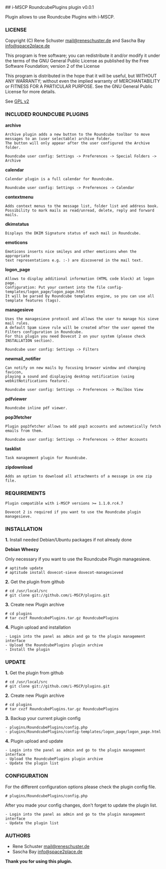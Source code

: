 ## i-MSCP RoundcubePlugins plugin v0.0.1

Plugin allows to use Roundcube Plugins with i-MSCP.

### LICENSE

Copyright (C) Rene Schuster <mail@reneschuster.de> and Sascha Bay <info@space2place.de>

This program is free software; you can redistribute it and/or modify
it under the terms of the GNU General Public License as published by
the Free Software Foundation; version 2 of the License

This program is distributed in the hope that it will be useful,
but WITHOUT ANY WARRANTY; without even the implied warranty of
MERCHANTABILITY or FITNESS FOR A PARTICULAR PURPOSE.  See the
GNU General Public License for more details.

See [GPL v2](http://www.gnu.org/licenses/gpl-2.0.html "GPL v2")

### INCLUDED ROUNDCUBE PLUGINS

**archive**

	Archive plugin adds a new button to the Roundcube toolbar to move messages to an (user selectable) archive folder.
	The button will only appear after the user configured the Archive folder.
	
	Roundcube user config: Settings -> Preferences -> Special Folders -> Archive

**calendar**

	Calendar plugin is a full calendar for Roundcube.
	
	Roundcube user config: Settings -> Preferences -> Calendar
	
**contextmenu**

	Adds context menus to the message list, folder list and address book. 
	Possibility to mark mails as read/unread, delete, reply and forward mails.

**dkimstatus**

	Displays the DKIM Signature status of each mail in Roundcube.

**emoticons**

	Emoticons inserts nice smileys and other emoticons when the appropriate 
	text representations e.g. :-) are discovered in the mail text.

**logon_page**

	Allows to display additional information (HTML code block) at logon page.
	Configuration: Put your content into the file config-templates/logon_page/logon_page.html
	It will be parsed by Roundcube templates engine, so you can use all template features (tags).
	
**managesieve**

	Uses the managesieve protocol and allows the user to manage his sieve mail rules.
	A default Spam sieve rule will be created after the user opened the Filters configuration in Roundcube.
	For this plugin you need Dovecot 2 on your system (please check INSTALLATION section).
	
	Roundcube user config: Settings -> Filters

**newmail_notifier**

	Can notify on new mails by focusing browser window and changing favicon, 
	playing a sound and displaying desktop notification (using webkitNotifications feature).
	
	Roundcube user config: Settings -> Preferences -> Mailbox View
	
**pdfviewer**
	
	Roundcube inline pdf viewer.
	
**pop3fetcher**

	Plugin pop3fetcher allows to add pop3 accounts and automatically fetch emails from them.
	
	Roundcube user config: Settings -> Preferences -> Other Accounts

**tasklist**
	
	Task management plugin for Roundcube.
	
**zipdownload**

	Adds an option to download all attachments of a message in one zip file.
	
### REQUIREMENTS

	Plugin compatible with i-MSCP versions >= 1.1.0.rc4.7
	
	Dovecot 2 is required if you want to use the Roundcube plugin managesieve.
	
### INSTALLATION

**1.** Install needed Debian/Ubuntu packages if not already done

**Debian Wheezy**

Only necessary if you want to use the Roundcube Plugin managesieve.
 
	# aptitude update
	# aptitude install dovecot-sieve dovecot-managesieved
	
**2.** Get the plugin from github

	# cd /usr/local/src
	# git clone git://github.com/i-MSCP/plugins.git

**3.** Create new Plugin archive

	# cd plugins
	# tar cvzf RoundcubePlugins.tar.gz RoundcubePlugins
	
**4.** Plugin upload and installation

	- Login into the panel as admin and go to the plugin management interface
	- Upload the RoundcubePlugins plugin archive
	- Install the plugin

### UPDATE

**1.** Get the plugin from github

	# cd /usr/local/src
	# git clone git://github.com/i-MSCP/plugins.git

**2.** Create new Plugin archive

	# cd plugins
	# tar cvzf RoundcubePlugins.tar.gz RoundcubePlugins

**3.** Backup your current plugin config

	- plugins/RoundcubePlugins/config.php
	- plugins/RoundcubePlugins/config-templates/logon_page/logon_page.html
	
**4.** Plugin upload and update

	- Login into the panel as admin and go to the plugin management interface
	- Upload the RoundcubePlugins plugin archive
	- Update the plugin list

### CONFIGURATION

For the different configuration options please check the plugin config file.

	# plugins/RoundcubePlugins/config.php
	
After you made your config changes, don't forget to update the plugin list.

	- Login into the panel as admin and go to the plugin management interface
	- Update the plugin list
	
### AUTHORS

 - Rene Schuster <mail@reneschuster.de>
 - Sascha Bay <info@space2place.de>

**Thank you for using this plugin.**
